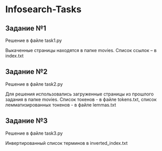# Infosearch-Tasks

## Задание №1
Решение в файле task1.py

Выкаченные страницы находятся в папке movies. Список ссылок – в index.txt

## Задание №2
Решение в файле task2.py

Для решения использовались загруженные страницы из прошлого задания в папке movies. Список токенов - в файле tokens.txt, 
список лемматизированных токенов - в файле lemmas.txt

## Задание №3
Решение в файле task3.py

Инвертированный список терминов в inverted_index.txt
